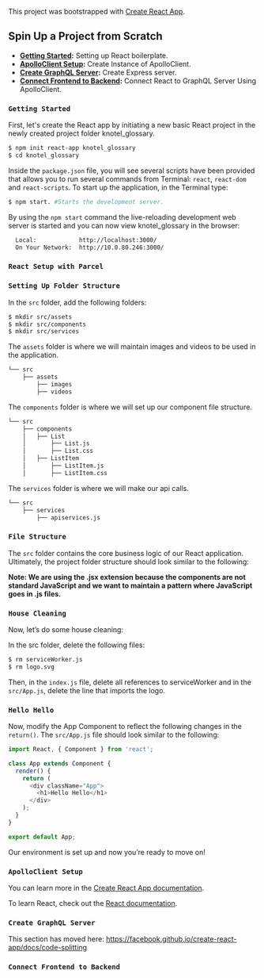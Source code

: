This project was bootstrapped with [Create React App](https://github.com/facebook/create-react-app).

## Spin Up a Project from Scratch

* **[Getting Started](#getting-started):** Setting up React boilerplate.
* **[ApolloClient Setup](#apolloclient-setup):** Create Instance of ApolloClient.
* **[Create GraphQL Server](#create-graphql-server):** Create Express server.
* **[Connect Frontend to Backend](#connect-frontend-to-backend):** Connect React to GraphQL Server Using ApolloClient.

### `Getting Started`

First, let's create the React app by initiating a new basic React project in the newly created project folder knotel_glossary.

```bash
$ npm init react-app knotel_glossary
$ cd knotel_glossary
```
Inside the `package.json` file, you will see several scripts have been provided that allows you to run several commands from Terminal: `react`, `react-dom` and `react-scripts`. To start up the application, in the Terminal type:

```bash
$ npm start. #Starts the development server.
```

By using the `npm start` command the live-reloading development web server is started and you can now view knotel_glossary in the browser:

```bash
  Local:            http://localhost:3000/
  On Your Network:  http://10.0.80.246:3000/
```
### `React Setup with Parcel`



### `Setting Up Folder Structure`

In the `src` folder, add the following folders:

```bash
$ mkdir src/assets
$ mkdir src/components
$ mkdir src/services
```
The `assets` folder is where we will maintain images and videos to be used in the application.

```md
└── src
    ├── assets
        ├── images
        ├── videos
```
The `components` folder is where we will set up our component file structure.

```md
└── src
    ├── components
    │   ├── List
    │       ├── List.js
    │       ├── List.css
    │   ├── ListItem
    │       ├── ListItem.js
    │       ├── ListItem.css

```

The `services` folder is where we will make our api calls.

```md
└── src
    ├── services
        ├── apiservices.js
```

### `File Structure`

The `src` folder contains the core business logic of our React application. Ultimately, the project folder structure should look similar to the following:

**Note: We are using the .jsx extension because the components are not standard JavaScript and we want to maintain a pattern where JavaScript goes in .js files.**

### `House Cleaning`

Now, let’s do some house cleaning:

In the src folder, delete the following files:

```bash
$ rm serviceWorker.js
$ rm logo.svg
```
Then, in the `index.js` file, delete all references to serviceWorker and in the `src/App.js`, delete the line that imports the logo.

### `Hello Hello`

Now, modify the App Component to reflect the following changes in the `return()`.
The `src/App.js` file should look similar to the following:

```js
import React, { Component } from 'react';

class App extends Component {
  render() {
    return (
      <div className="App">
        <h1>Hello Hello</h1>
      </div>
    );
  }
}

export default App;
```
Our environment is set up and now you’re ready to move on!

### `ApolloClient Setup`

You can learn more in the [Create React App documentation](https://facebook.github.io/create-react-app/docs/getting-started).

To learn React, check out the [React documentation](https://reactjs.org/).

### `Create GraphQL Server`

This section has moved here: https://facebook.github.io/create-react-app/docs/code-splitting


### `Connect Frontend to Backend`